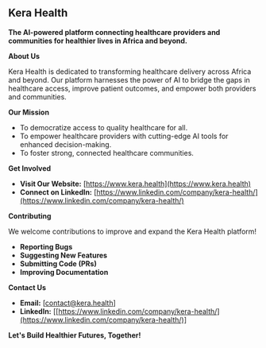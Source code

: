 ## Kera Health

**The AI-powered platform connecting healthcare providers and communities for healthier lives in Africa and beyond.** 

**About Us**

Kera Health is dedicated to transforming healthcare delivery across Africa and beyond.  Our platform harnesses the power of AI to bridge the gaps in healthcare access, improve patient outcomes, and empower both providers and communities. 

**Our Mission**

* To democratize access to quality healthcare for all.
* To empower healthcare providers with cutting-edge AI tools for enhanced decision-making.
* To foster strong, connected healthcare communities.

**Get Involved**

* **Visit Our Website:** [https://www.kera.health](https://www.kera.health)
* **Connect on LinkedIn:** [https://www.linkedin.com/company/kera-health/](https://www.linkedin.com/company/kera-health/) 

**Contributing**

We welcome contributions to improve and expand the Kera Health platform!

* **Reporting Bugs**
* **Suggesting New Features**
* **Submitting Code (PRs)**
* **Improving Documentation**

**Contact Us**

* **Email:** [contact@kera.health]
* **LinkedIn:** [[https://www.linkedin.com/company/kera-health/](https://www.linkedin.com/company/kera-health/)]

**Let's Build Healthier Futures, Together!** 

